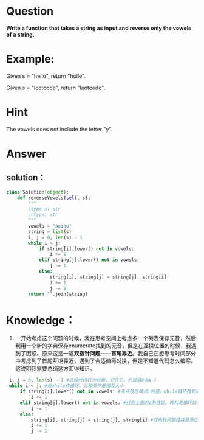 # Question

**Write a function that takes a string as input and reverse only the vowels of a string.**

# Example:

Given s = "hello", return "holle".

Given s = "leetcode", return "leotcede".

# Hint

The vowels does not include the letter "y".

# Answer

## solution：

```python
class Solution(object):
    def reverseVowels(self, s):
        """
        :type s: str
        :rtype: str
        """
        vowels = "aeiou"
        string = list(s)
        i, j = 0, len(s) - 1
        while i < j:
            if string[i].lower() not in vowels:
                i += 1
            elif string[j].lower() not in vowels:
                j -= 1
            else:
                string[i], string[j] = string[j], string[i]
                i += 1
                j -= 1
        return "".join(string)
```

# Knowledge：

1. 一开始考虑这个问题的时候，我在思考空间上考虑多一个列表保存元音，然后利用一个新的字典保存enumerate找到的元音，但是在互换位置的时候，我遇到了困惑。原来这是一道**双指针问题——首尾靠近**。我自己在想思考时间部分中考虑到了首尾互相靠近，遇到了合适值再对换，但是不知道代码怎么编写。这说明我需要总结这方面得知识。

  ```python
   i, j = 0, len(s) - 1 #这段代码较为经典，记住它，先赋值0与N-1
   while i < j: #用while作循环，比较条件是相互大小
       if string[i].lower() not in vowels: #先去找左端点i的值，while循环找到后，再找右端点j的值
           i += 1
       elif string[j].lower() not in vowels: #找到上面的i的值后，再利用循环找右端点的值
           j -= 1
       else:
           string[i], string[j] = string[j], string[i] #双指针问题往往是原位操作
           i += 1
           j -= 1
  ```


